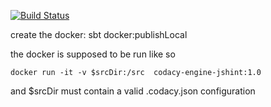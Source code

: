 [![Build Status](https://circleci.com/gh/codacy/codacy-pmd-java.svg?style=shield&circle-token=:circle-token)](https://circleci.com/gh/codacy/codacy-pmd-java)

create the docker: sbt docker:publishLocal

the docker is supposed to be run like so

```
docker run -it -v $srcDir:/src  codacy-engine-jshint:1.0
```

and $srcDir must contain a valid .codacy.json configuration